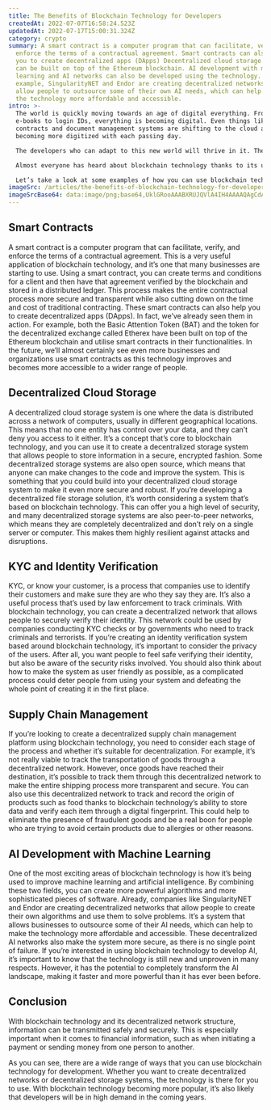 ```yaml
---
title: The Benefits of Blockchain Technology for Developers
createdAt: 2022-07-07T16:58:24.523Z
updatedAt: 2022-07-17T15:00:31.324Z
category: crypto
summary: A smart contract is a computer program that can facilitate, verify, and
  enforce the terms of a contractual agreement. Smart contracts can also help
  you to create decentralized apps (DApps) Decentralized cloud storage systems
  can be built on top of the Ethereum blockchain. AI development with machine
  learning and AI networks can also be developed using the technology. For
  example, SingularityNET and Endor are creating decentralized networks that
  allow people to outsource some of their own AI needs, which can help to make
  the technology more affordable and accessible.
intro: >-
  The world is quickly moving towards an age of digital everything. From
  e-books to login IDs, everything is becoming digital. Even things like
  contracts and document management systems are shifting to the cloud and
  becoming more digitized with each passing day. 

  The developers who can adapt to this new world will thrive in it. The ability to read and understand code as well as develop new software is a skill that won’t go out of fashion anytime soon. However, there are plenty of other skills that will be even more valuable in the coming years, such as the ability to use emerging technologies like blockchain and artificial intelligence (AI).

  Almost everyone has heard about blockchain technology thanks to its usage in cryptocurrencies like Bitcoin . But what exactly is blockchain technology? A blockchain is a digital ledger that allows users to make secure transactions without the need for a third party or intermediary such as a bank or broker. 

  Let’s take a look at some examples of how you can use blockchain technology for development either now or in the future.
imageSrc: /articles/the-benefits-of-blockchain-technology-for-developers.png
imageSrcBase64: data:image/png;base64,UklGRooAAABXRUJQVlA4IH4AAAAQAgCdASoKAAoAAUAmJZQCdAEfboUJSImAAPa/Fu2X6Sp//QEmvxYz7HL+xCdtp6isjrWaNWwIn3Rp5r8zaMKGl49UtbW54keD0CT+fCzEn6O+pEgyd/QsBT+lckY1vuzxBdVHrTr2cdxd8eG/PsvePT7m98eBKxg+JCyMAAA=
---
```


## Smart Contracts

A smart contract is a computer program that can facilitate, verify, and enforce the terms of a contractual agreement. This is a very useful application of blockchain technology, and it’s one that many businesses are starting to use. Using a smart contract, you can create terms and conditions for a client and then have that agreement verified by the blockchain and stored in a distributed ledger. This process makes the entire contractual process more secure and transparent while also cutting down on the time and cost of traditional contracting. These smart contracts can also help you to create decentralized apps (DApps). 
In fact, we’ve already seen them in action. For example, both the Basic Attention Token (BAT) and the token for the decentralized exchange called Etherex have been built on top of the Ethereum blockchain and utilise smart contracts in their functionalities. In the future, we’ll almost certainly see even more businesses and organizations use smart contracts as this technology improves and becomes more accessible to a wider range of people.

## Decentralized Cloud Storage

A decentralized cloud storage system is one where the data is distributed across a network of computers, usually in different geographical locations. This means that no one entity has control over your data, and they can’t deny you access to it either. It’s a concept that’s core to blockchain technology, and you can use it to create a decentralized storage system that allows people to store information in a secure, encrypted fashion. Some decentralized storage systems are also open source, which means that anyone can make changes to the code and improve the system. This is something that you could build into your decentralized cloud storage system to make it even more secure and robust. If you’re developing a decentralized file storage solution, it’s worth considering a system that’s based on blockchain technology. This can offer you a high level of security, and many decentralized storage systems are also peer-to-peer networks, which means they are completely decentralized and don’t rely on a single server or computer. This makes them highly resilient against attacks and disruptions.

## KYC and Identity Verification

KYC, or know your customer, is a process that companies use to identify their customers and make sure they are who they say they are. It’s also a useful process that’s used by law enforcement to track criminals. With blockchain technology, you can create a decentralized network that allows people to securely verify their identity. This network could be used by companies conducting KYC checks or by governments who need to track criminals and terrorists. If you’re creating an identity verification system based around blockchain technology, it’s important to consider the privacy of the users. After all, you want people to feel safe verifying their identity, but also be aware of the security risks involved. You should also think about how to make the system as user friendly as possible, as a complicated process could deter people from using your system and defeating the whole point of creating it in the first place.

## Supply Chain Management

If you’re looking to create a decentralized supply chain management platform using blockchain technology, you need to consider each stage of the process and whether it’s suitable for decentralization. For example, it’s not really viable to track the transportation of goods through a decentralized network. However, once goods have reached their destination, it’s possible to track them through this decentralized network to make the entire shipping process more transparent and secure. You can also use this decentralized network to track and record the origin of products such as food thanks to blockchain technology’s ability to store data and verify each item through a digital fingerprint. This could help to eliminate the presence of fraudulent goods and be a real boon for people who are trying to avoid certain products due to allergies or other reasons.

## AI Development with Machine Learning

One of the most exciting areas of blockchain technology is how it’s being used to improve machine learning and artificial intelligence. By combining these two fields, you can create more powerful algorithms and more sophisticated pieces of software. Already, companies like SingularityNET and Endor are creating decentralized networks that allow people to create their own algorithms and use them to solve problems. It’s a system that allows businesses to outsource some of their AI needs, which can help to make the technology more affordable and accessible. These decentralized AI networks also make the system more secure, as there is no single point of failure. If you’re interested in using blockchain technology to develop AI, it’s important to know that the technology is still new and unproven in many respects. However, it has the potential to completely transform the AI landscape, making it faster and more powerful than it has ever been before.

## Conclusion

With blockchain technology and its decentralized network structure, information can be transmitted safely and securely. This is especially important when it comes to financial information, such as when initiating a payment or sending money from one person to another.

As you can see, there are a wide range of ways that you can use blockchain technology for development. Whether you want to create decentralized networks or decentralized storage systems, the technology is there for you to use. With blockchain technology becoming more popular, it’s also likely that developers will be in high demand in the coming years.
